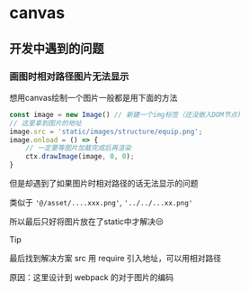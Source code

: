 # canvas
## 开发中遇到的问题
### 画图时相对路径图片无法显示
想用canvas绘制一个图片一般都是用下面的方法
```js
const image = new Image() // 新建一个img标签（还没嵌入DOM节点)
// 这里拿到图片的地址
image.src = 'static/images/structure/equip.png';
image.onload = () => {
    // 一定要等图片加载完成后再渲染
    ctx.drawImage(image, 0, 0);
}
```
但是却遇到了如果图片时相对路径的话无法显示的问题

类似于 `'@/asset/....xxx.png'`, `'../../...xx.png'`

所以最后只好将图片放在了static中才解决😒

> [!TIP]
> 最后找到解决方案 src 用 require 引入地址，可以用相对路径

原因：这里设计到 webpack 的对于图片的编码